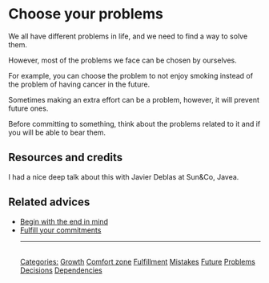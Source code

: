 # Choose your problems

We all have different problems in life, and we need to find a way to solve them.

However, most of the problems we face can be chosen by ourselves.

For example, you can choose the problem to not enjoy smoking instead of the problem of having cancer in the future.

Sometimes making an extra effort can be a problem, however, it will prevent future ones.

Before committing to something, think about the problems related to it and if you will be able to bear them.

## Resources and credits

I had a nice deep talk about this with Javier Deblas at Sun&Co, Javea.

## Related advices

- [Begin with the end in mind](../Begin%20with%20the%20end%20in%20mind/index.md)
- [Fulfill your commitments](../Fulfill%20your%20commitments/index.md)<hr/><br/>[Categories:](../Categories/index.md) [Growth](../Categories/Growth.md) [Comfort zone](../Categories/Comfort%20zone.md) [Fulfillment](../Categories/Fulfillment.md) [Mistakes](../Categories/Mistakes.md) [Future](../Categories/Future.md) [Problems](../Categories/Problems.md) [Decisions](../Categories/Decisions.md) [Dependencies](../Categories/Dependencies.md)